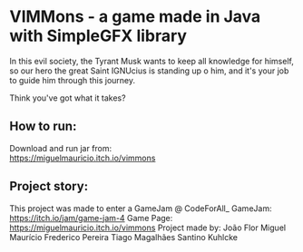 # VIMMons - a game made in Java with SimpleGFX library


In this evil society, the Tyrant Musk wants to keep all knowledge for himself, so our hero the great Saint IGNUcius is standing up o him, and it's your job to guide him through this journey.

Think you've got what it takes?

## How to run:
Download and run jar from:  
https://miguelmauricio.itch.io/vimmons

## Project story:

This project was made to enter a GameJam @ CodeForAll_
GameJam: https://itch.io/jam/game-jam-4
Game Page: https://miguelmauricio.itch.io/vimmons
Project made by:
João Flor
Miguel Maurício
Frederico Pereira
Tiago Magalhães
Santino Kuhlcke
